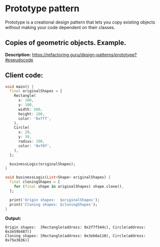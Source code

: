 # Prototype pattern
Prototype is a creational design pattern that lets you copy existing objects without making your 
code dependent on their classes.

## Copies of geometric objects. Example.
**Description:**
https://refactoring.guru/design-patterns/prototype?#pseudocode

## Client code:
```dart
void main() {
  final originalShapes = [
    Rectangle(
      x: 100,
      y: 100,
      width: 500,
      height: 100,
      color: '0xfff',
    ),
    Circle(
      x: 20,
      y: 30,
      radius: 100,
      color: '0xf0f',
    ),
  ];

  businessLogic(originalShapes);
}

void businessLogic(List<Shape> originalShapes) {
  final cloningShapes = [
    for (final shape in originalShapes) shape.clone(),
  ];

  print('Origin shapes:  $originalShapes');
  print('Cloning shapes: $cloningShapes');
}
```

**Output:**
```
Origin shapes:  [Rectangle(address: 0x2f7f544c), Circle(address: 0x3e59b487)]
Cloning shapes: [Rectangle(address: 0x3eb0a110), Circle(address: 0x75e3636)]
```
